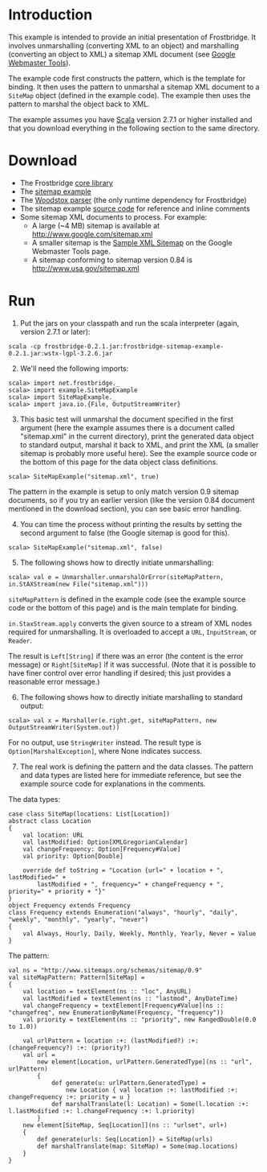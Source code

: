 # Introduction #

This example is intended to provide an initial presentation of Frostbridge.  It involves unmarshalling (converting XML to an object) and marshalling (converting an object to XML) a sitemap XML document (see [Google Webmaster Tools](https://www.google.com/webmasters/tools/docs/en/protocol.html)).

The example code first constructs the pattern, which is the template for binding.  It then uses the pattern to unmarshal a sitemap XML document to a `SiteMap` object (defined in the example code).  The example then uses the pattern to marshal the object back to XML.

The example assumes you have [Scala](http://www.scala-lang.org) version 2.7.1 or higher installed and that you download everything in the following section to the same directory.



# Download #

  * The Frostbridge [core library](http://frostbridge.googlecode.com/files/frostbridge-0.2.1.jar)
  * The [sitemap example](http://frostbridge.googlecode.com/files/frostbridge-0.2.1-tests.jar)
  * The [Woodstox parser](http://woodstox.codehaus.org/3.2.6/wstx-lgpl-3.2.6.jar) (the only runtime dependency for Frostbridge)
  * The sitemap example [source code](http://code.google.com/p/frostbridge/source/browse/trunk/src/test/scala/net/frostbridge/example/SiteMap.scala) for reference and inline comments
  * Some sitemap XML documents to process.  For example:
    * A large (~4 MB) sitemap is available at http://www.google.com/sitemap.xml
    * A smaller sitemap is the [Sample XML Sitemap](https://www.google.com/webmasters/tools/docs/en/protocol.html#sitemapXMLExample) on the Google Webmaster Tools page.
    * A sitemap conforming to sitemap version 0.84 is http://www.usa.gov/sitemap.xml

# Run #

1. Put the jars on your classpath and run the scala interpreter (again, version 2.7.1 or later):
```
scala -cp frostbridge-0.2.1.jar:frostbridge-sitemap-example-0.2.1.jar:wstx-lgpl-3.2.6.jar
```


2. We'll need the following imports:
```
scala> import net.frostbridge._
scala> import example.SiteMapExample
scala> import SiteMapExample._
scala> import java.io.{File, OutputStreamWriter}
```


3. This basic test will unmarshal the document specified in the first argument (here the example assumes there is a document called "sitemap.xml" in the current directory), print the generated data object to standard output, marshal it back to XML, and print the XML (a smaller sitemap is probably more useful here).  See the example source code or the bottom of this page for the data object class definitions.
```
scala> SiteMapExample("sitemap.xml", true)
```
The pattern in the example is setup to only match version 0.9 sitemap documents, so if you try an earlier version (like the version 0.84 document mentioned in the download section), you can see basic error handling.


4. You can time the process without printing the results by setting the second argument to false (the Google sitemap is good for this).
```
scala> SiteMapExample("sitemap.xml", false)
```


5. The following shows how to directly initiate unmarshalling:
```
scala> val e = Unmarshaller.unmarshalOrError(siteMapPattern, in.StAXStream(new File("sitemap.xml")))
```
`siteMapPattern` is defined in the example code (see the example source code or the bottom of this page) and is the main template for binding.

`in.StaxStream.apply` converts the given source to a stream of XML nodes required for unmarshalling. It is overloaded to accept a `URL`, `InputStream`, or `Reader`.

The result is `Left[String]` if there was an error (the content is the error message) or `Right[SiteMap]` if it was successful.  (Note that it is possible to have finer control over error handling if desired; this just provides a reasonable error message.)


6. The following shows how to directly initiate marshalling to standard output:
```
scala> val x = Marshaller(e.right.get, siteMapPattern, new OutputStreamWriter(System.out))
```
For no output, use `StringWriter` instead.  The result type is `Option[MarshalException]`, where None indicates success.

7. The real work is defining the pattern and the data classes.  The pattern and data types are listed here for immediate reference, but see the example source code for explanations in the comments.

The data types:
```
case class SiteMap(locations: List[Location])
abstract class Location
{
    val location: URL
    val lastModified: Option[XMLGregorianCalendar]
    val changeFrequency: Option[Frequency#Value]
    val priority: Option[Double]
	
    override def toString = "Location {url=" + location + ", lastModified=" +
        lastModified + ", frequency=" + changeFrequency + ", priority=" + priority + "}"
}
object Frequency extends Frequency
class Frequency extends Enumeration("always", "hourly", "daily", "weekly", "monthly", "yearly", "never")
{
    val Always, Hourly, Daily, Weekly, Monthly, Yearly, Never = Value
}
```

The pattern:
```
val ns = "http://www.sitemaps.org/schemas/sitemap/0.9"
val siteMapPattern: Pattern[SiteMap] =
{
    val location = textElement(ns :: "loc", AnyURL)
    val lastModified = textElement(ns :: "lastmod", AnyDateTime)
    val changeFrequency = textElement[Frequency#Value](ns :: "changefreq", new EnumerationByName(Frequency, "frequency"))
    val priority = textElement(ns :: "priority", new RangedDouble(0.0 to 1.0))

    val urlPattern = location :+: (lastModified?) :+: (changeFrequency?) :+: (priority?)
    val url =
        new element[Location, urlPattern.GeneratedType](ns :: "url", urlPattern)
        {
            def generate(u: urlPattern.GeneratedType) =
                new Location { val location :+: lastModified :+: changeFrequency :+: priority = u }
            def marshalTranslate(l: Location) = Some(l.location :+: l.lastModified :+: l.changeFrequency :+: l.priority)
        }
    new element[SiteMap, Seq[Location]](ns :: "urlset", url+)
    {
        def generate(urls: Seq[Location]) = SiteMap(urls)
        def marshalTranslate(map: SiteMap) = Some(map.locations)
    }
}
```